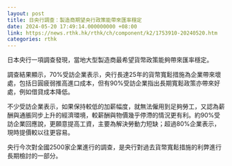 ```yaml
---
layout: post
title: 日央行調查：製造商期望央行政策能帶來匯率穩定
date: 2024-05-20 17:49:14.000000000 +08:00
link: https://news.rthk.hk/rthk/ch/component/k2/1753910-20240520.htm
categories: rthk
---
```


日本央行一項調查發現，當地大型製造商最希望貨幣政策能夠帶來匯率穩定。

調查結果顯示，70%受訪企業表示，央行長達25年的貨幣寬鬆措施為企業帶來壞處，包括日圓疲弱推高進口成本，但有90%受訪企業指出長期寬鬆政策亦帶來好處，例如借貸成本降低。

不少受訪企業表示，如果保持較低的加薪幅度，就無法僱用到足夠勞工，又認為薪酬與通脹同步上升的經濟環境，較薪酬與物價幾乎停滯的情況更有利。約90%受訪企業回應說，更願意提高工資，主要為解決勞動力短缺；超過80%企業表示，現時提價較以往更容易。

央行今次對全國2500家企業進行的調查，是央行對過去貨幣寬鬆措施的利弊進行長期檢討的一部分。
